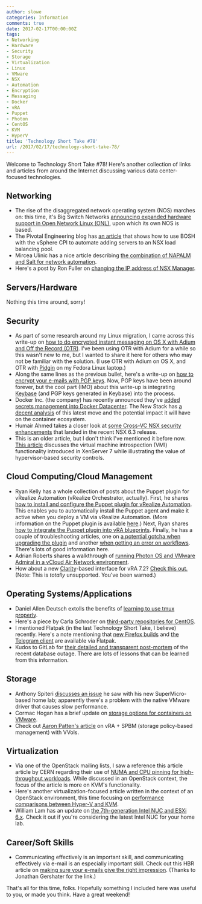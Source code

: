 ```yaml
---
author: slowe
categories: Information
comments: true
date: 2017-02-17T00:00:00Z
tags:
- Networking
- Hardware
- Security
- Storage
- Virtualization
- Linux
- VMware
- NSX
- Automation
- Encryption
- Messaging
- Docker
- vRA
- Puppet
- Photon
- CentOS
- KVM
- HyperV
title: 'Technology Short Take #78'
url: /2017/02/17/technology-short-take-78/
---
```


Welcome to Technology Short Take #78! Here's another collection of links and articles from around the Internet discussing various data center-focused technologies.

## Networking

* The rise of the disaggregated network operating system (NOS) marches on: this time, it's Big Switch Networks [announcing expanded hardware support in Open Network Linux (ONL)][link-9], upon which its own NOS is based.
* The Pivotal Engineering blog has [an article][link-20] that shows how to use BOSH with the vSphere CPI to automate adding servers to an NSX load balancing pool.
* Mircea Ulinic has a nice article describing [the combination of NAPALM and Salt for network automation][link-21].
* Here's a post by Ron Fuller on [changing the IP address of NSX Manager][link-32].

## Servers/Hardware

Nothing this time around, sorry!

## Security

* As part of some research around my Linux migration, I came across this write-up on [how to do encrypted instant messaging on OS X with Adium and Off the Record (OTR)][link-5]. I've been using OTR with Adium for a while so this wasn't new to me, but I wanted to share it here for others who may not be familiar with the solution. (I use OTR with Adium on OS X, and OTR with [Pidgin][link-6] on my Fedora Linux laptop.)
* Along the same lines as the previous bullet, here's a write-up on [how to encrypt your e-mails with PGP keys][link-7]. Now, PGP keys have been around forever, but the cool part (IMO) about this write-up is integrating [Keybase][link-8] (and PGP keys generated in Keybase) into the process.
* Docker Inc. (the company) has recently announced they've [added secrets management into Docker Datacenter][link-13]. The New Stack has [a decent analysis][link-14] of this latest move and the potential impact it will have on the container ecosystem.
* Humair Ahmed takes a closer look at [some Cross-VC NSX security enhancements][link-19] that landed in the recent NSX 6.3 release.
* This is an older article, but I don't think I've mentioned it before now. [This article][link-24] discusses the virtual machine introspection (VMI) functionality introduced in XenServer 7 while illustrating the value of hypervisor-based security controls.

## Cloud Computing/Cloud Management

* Ryan Kelly has a whole collection of posts about the Puppet plugin for vRealize Automation (vRealize Orchestrator, actually). First, he shares [how to install and configure the Puppet plugin for vRealize Automation][link-10]. This enables you to automatically install the Puppet agent and make it active when you deploy a VM via vRealize Automation. (More information on the Puppet plugin is available [here][link-11].) Next, Ryan shares [how to integrate the Puppet plugin into vRA blueprints][link-16]. Finally, he has a couple of troubleshooting articles, one on [a potential gotcha when upgrading the plugin][link-17] and another [when getting an error on workflows][link-18]. There's lots of good information here.
* Adrian Roberts shares a walkthrough of [running Photon OS and VMware Admiral in a vCloud Air Network environment][link-12].
* How about a new [Clarity][link-27]-based interface for vRA 7.2? [Check this out.][link-28] (Note: This is _totally_ unsupported. You've been warned.)

## Operating Systems/Applications

* Daniel Allen Deutsch extolls the benefits of [learning to use tmux properly][link-1].
* Here's a piece by Carla Schroder on [third-party repositories for CentOS][link-15].
* I mentioned Flatpak (in the last Technology Short Take, I believe) recently. Here's a note mentioning that [new Firefox builds][link-25] and [the Telegram client][link-26] are available via Flatpak.
* Kudos to GitLab for [their detailed and transparent post-mortem][link-30] of the recent database outage. There are lots of lessons that can be learned from this information.

## Storage

* Anthony Spiteri [discusses an issue][link-4] he saw with his new SuperMicro-based home lab; apparently there's a problem with the native VMware driver that causes slow performance.
* Cormac Hogan has a brief update on [storage options for containers on VMware][link-29].
* Check out [Aaron Patten's article][link-31] on vRA + SPBM (storage policy-based management) with VVols.

## Virtualization

* Via one of the OpenStack mailing lists, I saw a reference this article article by CERN regarding their use of [NUMA and CPU pinning for high-throughput workloads][link-2]. While discussed in an OpenStack context, the focus of the article is more on KVM's functionality.
* Here's another virtualization-focused article written in the context of an OpenStack environment, this time focusing on [performance comparisons between Hyper-V and KVM][link-3].
* William Lam has an update on [the 7th-generation Intel NUC and ESXi 6.x][link-22]. Check it out if you're considering the latest Intel NUC for your home lab.

## Career/Soft Skills

* Communicating effectively is an important skill, and communicating effectively via e-mail is an especially important skill. Check out this HBR article on [making sure your e-mails give the right impression][link-23]. (Thanks to Jonathan Gershater for the link.)

That's all for this time, folks. Hopefully something I included here was useful to you, or made you think. Have a great weekend!

[link-1]: http://danielallendeutsch.com/blog/16-using-tmux-properly.html
[link-2]: http://openstack-in-production.blogspot.ch/2015/08/numa-and-cpu-pinning-in-high-throughput.html
[link-3]: https://blogs.msdn.microsoft.com/virtual_pc_guy/2017/02/03/hyper-v-vs-kvm-for-openstack-performance/
[link-4]: http://anthonyspiteri.net/homelab-supermicro-5020d-tnt4-storage-driver-performance-issues-and-fix/
[link-5]: https://www.calyxinstitute.org/education/howto-encrypted-instant-messaging-with-osx-adium-and-otr
[link-6]: http://pidgin.im/
[link-7]: http://journocode.com/2016/11/23/encrypt-emails-pgp-keys/
[link-8]: https://keybase.io/
[link-9]: http://www.bigswitch.com/blog/2016/11/21/open-network-linux-expansion
[link-10]: http://www.vmtocloud.com/how-to-install-and-configure-puppet-plugin-2-0-for-vrealize-automation/
[link-11]: https://docs.puppet.com/pe/latest/vro_intro.html
[link-12]: https://blogs.vmware.com/vcat/2017/01/hybrid-container-management-vcloud-director-photon-os-admiral.html
[link-13]: https://blog.docker.com/2017/02/docker-datacenter-1-13/
[link-14]: http://thenewstack.io/docker-grafts-secrets-management-swarm-says-strengthens-datacenter-platform/
[link-15]: https://www.linux.com/learn/intro-to-linux/2017/2/best-third-party-repositories-centos
[link-16]: http://www.vmtocloud.com/how-to-integrate-vrealize-automation-with-the-puppet-plugin-2-0/
[link-17]: http://www.vmtocloud.com/puppet-vro-plugin-1-0-to-2-0-upgrade-gotcha/
[link-18]: http://www.vmtocloud.com/puppet-plugin-2-0-for-vro-agent-install-workflow-gotcha/
[link-19]: https://blogs.vmware.com/networkvirtualization/2017/02/nsx-6-3-cross-vc-nsx-security-enhancements.html#.WKJA_lfiv6V
[link-20]: http://engineering.pivotal.io/post/nsx_with_bosh/
[link-21]: https://mirceaulinic.net/2016-11-17-network-orchestration-with-salt-and-napalm/
[link-22]: http://www.virtuallyghetto.com/2017/02/update-on-intel-nuc-7th-gen-kaby-lake-esxi-6-x.html
[link-23]: https://hbr.org/2017/02/how-to-make-sure-your-emails-give-the-right-impression
[link-24]: https://www.linux.com/news/virtual-machine-introspection-security-innovation-new-commercial-applications
[link-25]: https://eischmann.wordpress.com/2017/02/15/nightly-and-wayland-builds-of-firefox-for-flatpak/
[link-26]: http://www.jgrulich.cz/2016/07/08/telegram-desktop-client-for-flatpak/
[link-27]: https://vmware.github.io/clarity/
[link-28]: https://vxsan.com/vrealize-automation-7-2-clarity-interface/
[link-29]: http://cormachogan.com/2017/02/15/storage-for-containers-with-vmware-you-got-it/
[link-30]: https://about.gitlab.com/2017/02/10/postmortem-of-database-outage-of-january-31/
[link-31]: http://www.jedimt.com/2017/02/vra-spbm-vvols-awesome/
[link-32]: https://ccie5851.blogspot.com/2016/07/changing-ip-address-of-nsx-manager.html
